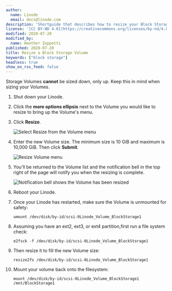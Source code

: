 ```yaml
---
author:
  name: Linode
  email: docs@linode.com
description: 'Shortguide that describes how to resize your Block Storage Volume to make it smaller.'
license: '[CC BY-ND 4.0](https://creativecommons.org/licenses/by-nd/4.0)'
modified: 2020-07-20
modified_by:
  name: Heather Zoppetti
published: 2020-07-20
title: Resize a Block Storage Volume
keywords: ["block storage"]
headless: true
show_on_rss_feed: false
---
```


Storage Volumes **cannot** be sized down, only up. Keep this in mind when sizing your Volumes.

1.  Shut down your Linode.

1.  Click the **more options ellipsis** next to the Volume you would like to resize to bring up the Volume's menu.

1.  Click **Resize**.

    ![Select Resize from the Volume menu](bs-cloud-resize-volume.png "Select Resize from the Volume menu")

1.  Enter the new Volume size. The minimum size is 10 GiB and maximum is 10,000 GiB. Then click **Submit**.

    ![Resize Volume menu](bs-cloud-resize-volume-menu.png "Resize Volume menu")

1.  You'll be returned to the Volume list and the notification bell in the top right of the page will notify you when the resizing is complete.

    ![Notification bell shows the Volume has been resized](bs-cloud-volume-resized.png "Notification bell shows the Volume has been resized")

1.  Reboot your Linode.

1.  Once your Linode has restarted, make sure the Volume is unmounted for safety:

        umount /dev/disk/by-id/scsi-0Linode_Volume_BlockStorage1

1.  Assuming you have an ext2, ext3, or ext4 partition,first run a file system check:

        e2fsck -f /dev/disk/by-id/scsi-0Linode_Volume_BlockStorage1

1.  Then resize it to fill the new Volume size:

        resize2fs /dev/disk/by-id/scsi-0Linode_Volume_BlockStorage1

1.  Mount your volume back onto the filesystem:

        mount /dev/disk/by-id/scsi-0Linode_Volume_BlockStorage1 /mnt/BlockStorage1
